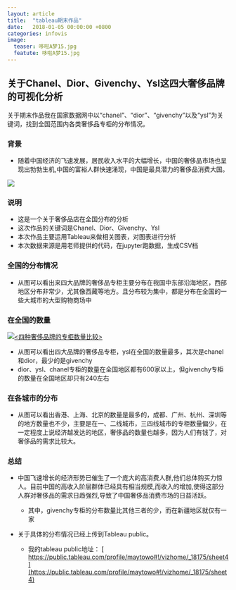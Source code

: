 ```yaml
---
layout: article
title:  "tableau期末作品"
date:   2018-01-05 00:00:00 +0800
categories: infovis
image: 
  teaser: 哆啦A梦15.jpg
  featute: 哆啦A梦15.jpg
---
```







## 关于Chanel、Dior、Givenchy、Ysl这四大奢侈品牌的可视化分析

关于期末作品我在国家数据网中以“chanel”、“dior”、“givenchy”以及“ysl”为关键词，找到全国范围内各类奢侈品专柜的分布情况。

### 背景

+ 随着中国经济的飞速发展，居民收入水平的大幅增长，中国的奢侈品市场也呈现出勃勃生机,中国的富裕人群快速涌现，中国是最具潜力的奢侈品消费大国。

<img src="https://maytowo.github.io/images/tableau-奢侈品-01.jpg">


### 说明

+ 这是一个关于奢侈品店在全国分布的分析
+ 这次作品的关键词是Chanel、Dior、Givenchy、Ysl
+ 本次作品主要运用Tableau来做相关图表，对图表进行分析
+ 本次数据来源是用老师提供的代码，在jupyter跑数据，生成CSV档


### 全国的分布情况



+ 从图可以看出来四大品牌的奢侈品专柜主要分布在我国中东部沿海地区，西部地区分布非常少，尤其像西藏等地方。且分布较为集中，都是分布在全国的一些大城市的大型购物商场中

### 在全国的数量

 <a href='#'><img alt='&lt;四种奢侈品牌的专柜数量比较&gt; ' src='https:&#47;&#47;public.tableau.com&#47;static&#47;images&#47;_1&#47;_18175&#47;sheet4&#47;1_rss.png' style='border: none' /></a>


+ 从图可以看出四大品牌的奢侈品专柜，ysl在全国的数量最多，其次是chanel和dior，最少的是givenchy
+ dior、ysl、chanel专柜的数量在全国地区都有600家以上，但givenchy专柜的数量在全国地区却只有240左右

### 在各城市的分布



+ 从图可以看出香港、上海、北京的数量是最多的，成都、广州、杭州、深圳等的地方数量也不少，主要是在一、二线城市，三四线城市的专柜数量偏少，在一定程度上说经济越发达的地区，奢侈品的数量也越多，因为人们有钱了，对奢侈品的需求比较大。

### 总结

+ 中国飞速增长的经济形势已催生了一个庞大的高消费人群,他们总体购买力惊人。目前中国的高收入阶层群体已经具有相当规模,而收入的增加,使得这部分人群对奢侈品的需求日趋强烈,导致了中国奢侈品消费市场的日益活跃。
    + 其中，givenchy专柜的分布数量比其他三者的少，而在新疆地区就仅有一家
   
    
+ 关于具体的分布情况已经上传到Tableau public。

  + 我的tableau public地址： [ https://public.tableau.com/profile/maytowo#!/vizhome/_18175/sheet4](https://public.tableau.com/profile/maytowo#!/vizhome/_18175/sheet4)